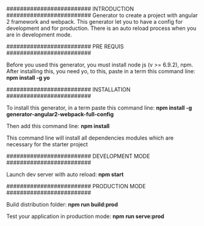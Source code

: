 ######################### INTRODUCTION ######################### 
Generator to create a project with angular 2 framework and webpack. This generator let you to have a config for development
and for production. There is an auto reload process when you are in development mode.


######################### PRE REQUIS ######################### 

Before you used this generator, you must install node js (v >= 6.9.2), npm. After installing this, you need yo, to this, 
paste in a term this command line: **npm install -g yo**

######################### INSTALLATION ######################### 

To install this generator, in a term paste this command line: **npm install -g generator-angular2-webpack-full-config**

Then add this command line: **npm install**

This command line will install all dependencies modules which are necessary for the starter project



######################### DEVELOPMENT MODE #########################

Launch dev server with auto reload: **npm start**

######################### PRODUCTION MODE #########################

Build distribution folder: **npm run build:prod**

Test your application in production mode: **npm run serve:prod**



 
 



